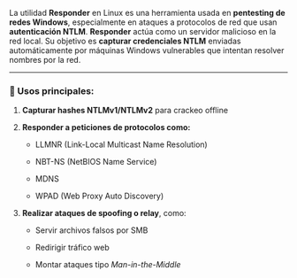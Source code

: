 La utilidad **Responder** en Linux es una herramienta usada en **pentesting de redes Windows**, especialmente en ataques a protocolos de red que usan **autenticación NTLM**.
**Responder** actúa como un servidor malicioso en la red local. Su objetivo es **capturar credenciales NTLM** enviadas automáticamente por máquinas Windows vulnerables que intentan resolver nombres por la red.

---

### 📌 Usos principales:

1. **Capturar hashes NTLMv1/NTLMv2** para crackeo offline
    
2. **Responder a peticiones de protocolos como:**
    
    - LLMNR (Link-Local Multicast Name Resolution)
        
    - NBT-NS (NetBIOS Name Service)
        
    - MDNS
        
    - WPAD (Web Proxy Auto Discovery)
        
3. **Realizar ataques de spoofing o relay**, como:
    
    - Servir archivos falsos por SMB
        
    - Redirigir tráfico web
        
    - Montar ataques tipo _Man-in-the-Middle_